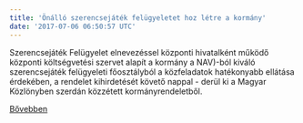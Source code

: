 ```yaml
---
title: 'Önálló szerencsejáték felügyeletet hoz létre a kormány'
date: '2017-07-06 06:50:57 UTC'
---
```


Szerencsejáték Felügyelet elnevezéssel központi hivatalként működő központi költségvetési szervet alapít a kormány a NAV)-ból kiváló szerencsejáték felügyeleti főosztályból a közfeladatok hatékonyabb ellátása érdekében, a rendelet kihirdetését követő nappal - derül ki a Magyar Közlönyben szerdán közzétett kormányrendeletből.


[Bővebben](http://ift.tt/2tTQ6aK)

